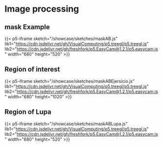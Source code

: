 # Image processing 

## mask Example


{{< p5-iframe sketch="/showcase/sketches/maskAB.js" lib1="https://cdn.jsdelivr.net/gh/VisualComputing/p5.treegl/p5.treegl.js"  lib2="https://cdn.jsdelivr.net/gh/freshfork/p5.EasyCam@1.2.1/p5.easycam.js"   width="680" height="520" >}}


## Region of interest


{{< p5-iframe sketch="/showcase/sketches/maskABEjersicio.js" lib1="https://cdn.jsdelivr.net/gh/VisualComputing/p5.treegl/p5.treegl.js"  lib2="https://cdn.jsdelivr.net/gh/freshfork/p5.EasyCam@1.2.1/p5.easycam.js"   width="680" height="1020" >}}




## Region of Lupa


{{< p5-iframe sketch="/showcase/sketches/maskABLupa.js" lib1="https://cdn.jsdelivr.net/gh/VisualComputing/p5.treegl/p5.treegl.js"  lib2="https://cdn.jsdelivr.net/gh/freshfork/p5.EasyCam@1.2.1/p5.easycam.js"   width="680" height="520" >}}